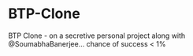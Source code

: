 # BTP-Clone
BTP Clone - on a secretive personal project along with @SoumabhaBanerjee... chance of success &lt; 1%
